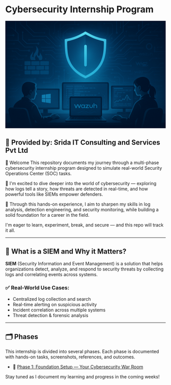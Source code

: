 # Cybersecurity Internship Program
![](./assets/Home.png)
## 🏢 Provided by: Srida IT Consulting and Services Pvt Ltd

📌 Welcome
This repository documents my journey through a multi-phase cybersecurity internship program designed to simulate real-world Security Operations Center (SOC) tasks.

🚀 I'm excited to dive deeper into the world of cybersecurity — exploring how logs tell a story, how threats are detected in real-time, and how powerful tools like SIEMs empower defenders.

🔐 Through this hands-on experience, I aim to sharpen my skills in log analysis, detection engineering, and security monitoring, while building a solid foundation for a career in the field.

I'm eager to learn, experiment, break, and secure — and this repo will track it all.

---

## 🧠 What is a SIEM and Why it Matters?

**SIEM** (Security Information and Event Management) is a solution that helps organizations detect, analyze, and respond to security threats by collecting logs and correlating events across systems.

### ✅ Real-World Use Cases:
- Centralized log collection and search
- Real-time alerting on suspicious activity
- Incident correlation across multiple systems
- Threat detection & forensic analysis

---

## 🗂️ Phases

This internship is divided into several phases. Each phase is documented with hands-on tasks, screenshots, references, and outcomes.

- 🔹 [Phase 1: Foundation Setup — Your Cybersecurity War Room](./Phase_1_:_Foundation_Setup_Your_Cybersecurity_War_Room.md)

Stay tuned as I document my learning and progress in the coming weeks!
